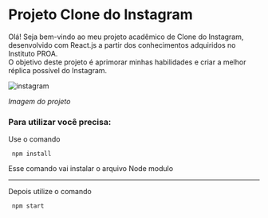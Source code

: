 # Projeto Clone do Instagram

<p> Olá! Seja bem-vindo ao meu projeto acadêmico de Clone do Instagram, desenvolvido com React.js a partir dos conhecimentos adquiridos no Instituto PROA. 
 <br> O objetivo deste projeto é aprimorar minhas habilidades e criar a melhor réplica possível do Instagram. </p>

![instagram](https://user-images.githubusercontent.com/124836944/236352281-c73aa465-7bf3-422e-826e-29b1438996c7.svg)

<i> Imagem do projeto </i>

<h3> 
    Para utilizar você precisa:
</h3>

<p> Use o comando </p> 
<code> npm install </code> 
<p> Esse comando vai instalar o arquivo Node modulo</p>
<hr>
<p> Depois utilize o comando </p> 
<code> npm start </code>
